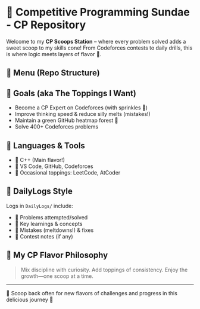 # 🍨 Competitive Programming Sundae - CP Repository

Welcome to my **CP Scoops Station** – where every problem solved adds a sweet scoop to my skills cone! From Codeforces contests to daily drills, this is where logic meets layers of flavor 🍧.

## 🍦 Menu (Repo Structure)

## 🎯 Goals (aka The Toppings I Want)

- Become a CP Expert on Codeforces (with sprinkles 🏅)
- Improve thinking speed & reduce silly melts (mistakes!)
- Maintain a green GitHub heatmap forest 🌿
- Solve 400+ Codeforces problems

## 🍭 Languages & Tools

- 🧁 C++ (Main flavor!)
- 🍒 VS Code, GitHub, Codeforces
- 🍬 Occasional toppings: LeetCode, AtCoder

## 🧁 DailyLogs Style

Logs in `DailyLogs/` include:

- 🍩 Problems attempted/solved
- 🍨 Key learnings & concepts
- 🍫 Mistakes (meltdowns!) & fixes
- 🍪 Contest notes (if any)

## 🌈 My CP Flavor Philosophy

> Mix discipline with curiosity. Add toppings of consistency. Enjoy the growth—one scoop at a time.

---

🧊 Scoop back often for new flavors of challenges and progress in this delicious journey 🍦
